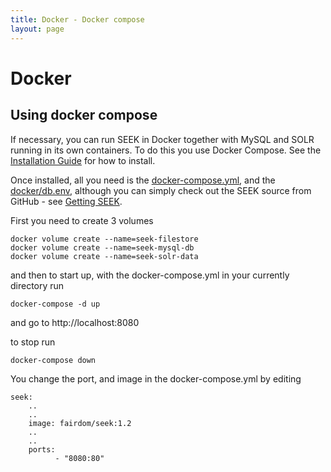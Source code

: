 ```yaml
---
title: Docker - Docker compose
layout: page
---
```


# Docker

## Using docker compose

If necessary, you can run SEEK in Docker together with MySQL and SOLR running in its own containers. 
To do this you use Docker Compose. 
See the [Installation Guide](https://docs.docker.com/compose/install/) for how to install.
 
Once installed, all you need is the [docker-compose.yml](https://github.com/seek4science/seek/blob/master/docker-compose.yml), and the [docker/db.env](https://github.com/seek4science/seek/blob/master/docker/db.env),
although you can simply check out the SEEK source from GitHub - see [Getting SEEK](../install.html#getting-seek).

First you need to create 3 volumes

    docker volume create --name=seek-filestore
    docker volume create --name=seek-mysql-db
    docker volume create --name=seek-solr-data
    
and then to start up, with the docker-compose.yml in your currently directory run
    
    docker-compose -d up
    
and go to http://localhost:8080

to stop run
    
    docker-compose down
        
You change the port, and image in the docker-compose.yml by editing
    
    seek:
        ..
        ..
        image: fairdom/seek:1.2
        ..
        ..
        ports:
              - "8080:80"
